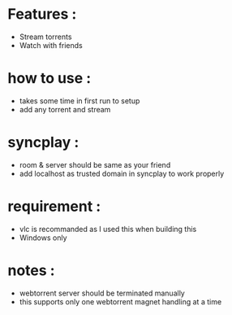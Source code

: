 # Features :
- Stream torrents
- Watch with friends


# how to use :
- takes some time in first run to setup
- add any torrent and stream

# syncplay : 
- room & server should be same as your friend
- add localhost as trusted domain in syncplay to work properly

# requirement :
- vlc is recommanded as I used this when building this
- Windows only

# notes :
- webtorrent server should be terminated manually
- this supports only one webtorrent magnet handling at a time
